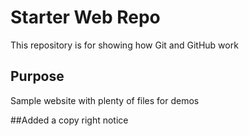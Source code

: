 # Starter Web Repo

This repository is for showing how Git and GitHub work

## Purpose

Sample website with plenty of files for demos

##Added a copy right notice